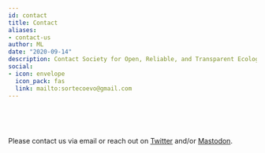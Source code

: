 ```yaml
---
id: contact
title: Contact
aliases:
- contact-us
author: ML
date: "2020-09-14"
description: Contact Society for Open, Reliable, and Transparent Ecology and Evolutionary biology (SORTEE)
social:
- icon: envelope
  icon_pack: fas
  link: mailto:sortecoevo@gmail.com 
---
```



&nbsp;

&nbsp;

Please contact us via email or reach out on [Twitter](https://twitter.com/sortecoevo) and/or [Mastodon](https://ecoevo.social/@sortee).   

&nbsp;

&nbsp;